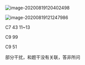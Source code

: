 ![image-20200819120402498](C:\Users\UncleDong\AppData\Roaming\Typora\typora-user-images\image-20200819120402498.png)



![image-20200819121247986](C:\Users\UncleDong\AppData\Roaming\Typora\typora-user-images\image-20200819121247986.png)



C7 43 11~13

C9 99 

C9 51



部分干扰，和题干没有关联，答非所问